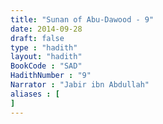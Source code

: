 ```yaml
---
title: "Sunan of Abu-Dawood - 9"
date: 2014-09-28
draft: false
type : "hadith"
layout: "hadith"
BookCode : "SAD"
HadithNumber : "9"
Narrator : "Jabir ibn Abdullah"
aliases : [
]
---
```

